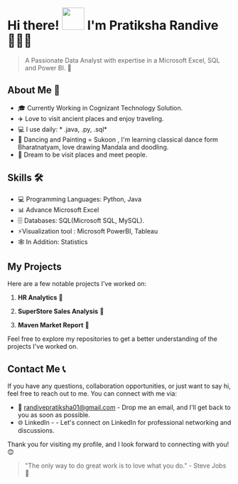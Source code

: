 # Hi there! <img alt="" src="https://media1.tenor.com/images/e5a6c8fff7422d5a137feade378401ac/tenor.gif?itemid=5530137" width="50px"> I'm Pratiksha Randive🧑‍🔬👋 

>A Passionate Data Analyst with expertise in a Microsoft Excel, SQL and Power BI. 🚀

## About Me 👤

- 🎓 Currently Working in Cognizant Technology Solution.
- ✈️ Love to visit ancient places and enjoy traveling.
- 💻 I use daily: * .java, .py, .sql*
- 🎵 Dancing and Painting = Sukoon , I'm learning classical dance form Bharatnatyam, love drawing Mandala and doodling.
- 💫 Dream to be visit places and meet people.

## Skills 🛠️

- 💻 Programming Languages: Python, Java
- 📊 Advance Microsoft Excel
- 🗄️ Databases: SQL(Microsoft SQL, MySQL).
- ⚡Visualization tool : Microsoft PowerBI, Tableau
- 🕸️ In Addition: Statistics

## My Projects 

Here are a few notable projects I've worked on:

1. **HR Analytics** 🌟

2. **SuperStore Sales Analysis** 🎉

3. **Maven Market Report** 💪

Feel free to explore my repositories to get a better understanding of the projects I've worked on.

## Contact Me 📞

If you have any questions, collaboration opportunities, or just want to say hi, feel free to reach out to me. You can connect with me via:

- 📧 randivepratiksha01@gmail.com - Drop me an email, and I'll get back to you as soon as possible.
- 🌐 LinkedIn -  - Let's connect on LinkedIn for professional networking and discussions.

Thank you for visiting my profile, and I look forward to connecting with you! 😊

> "The only way to do great work is to love what you do." - Steve Jobs 🌟

